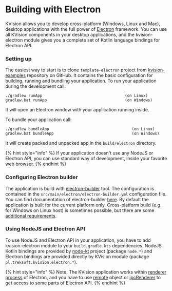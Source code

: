 # Building with Electron

KVision allows you to develop cross-platform \(Windows, Linux and Mac\), desktop applications with the full power of [Electron](https://electronjs.org) framework.  You can use all KVision components in your desktop applications, and the kvision-electron module gives you a complete set of Kotlin language bindings for Electron API.

### Setting up

The easiest way to start is to clone `template-electron` project from [kvision-examples](https://github.com/rjaros/kvision-examples) repository on GitHub. It contains the basic configuration for building, running and bundling your application. To run your application during the development call:

```text
./gradlew runApp                                    (on Linux)
gradlew.bat runApp                                  (on Windows)
```

It will open an Electron window with your application running inside.

To bundle your application call:

```text
./gradlew bundleApp                                    (on Linux)
gradlew.bat bundleApp                                  (on Windows)
```

It will create packed and unpacked app in the `build/electron` directory.

{% hint style="info" %}
If your application doesn't use any NodeJS or Electron API, you can use standard way of development, inside your favorite web browser.
{% endhint %}

### Configuring Electron builder

The application is build with [electron-builder](https://www.electron.build/) tool. The configuration is contained in the `src/main/electron/electron-builder.yml` configuration file. You can find documentation of electron-builder [here](https://www.electron.build/configuration/configuration). By default the application is built for the current platform only. Cross-platform build \(e.g. for Windows on Linux host\) is sometimes possible, but there are some [additional requirements](https://www.electron.build/multi-platform-build).

### Using NodeJS and Electron API

To use NodeJS and Electron API in your application, you have to add kvision-electron module to your `build.gradle.kts` dependencies. NodeJS Kotlin bindings are provided by [node-kt](https://github.com/Shengaero/node-kt) project \(package `node.*`\) and Electron bindings are provided directly by KVision module \(package `pl.treksoft.kvision.electron.*`\).

{% hint style="info" %}
Note: The KVision application works within [renderer process](https://electronjs.org/docs/glossary#renderer-process) of Electron, and you have to use [remote](https://electronjs.org/docs/api/remote) object or [ipcRenderer](https://electronjs.org/docs/api/ipc-renderer) to get access to some parts of Electron API.
{% endhint %}

